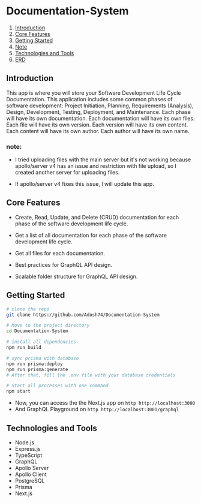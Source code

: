 # Documentation-System

1. [Introduction](#introduction)
2. [Core Features](#core-features)
3. [Getting Started](#getting-started)
4. [Note](#note)
6. [Technologies and Tools](#technologies-and-tools)
7. [ERD](/docs/ERD.md)

## Introduction

This app is where you will store your Software Development Life Cycle Documentation. This application includes some common phases of software development: Project Initiation, Planning, Requirements (Analysis), Design, Development, Testing, Deployment, and Maintenance. Each phase will have its own documentation. Each documentation will have its own files. Each file will have its own version. Each version will have its own content. Each content will have its own author. Each author will have its own name.

### note:
- I tried uploading files with the main server but it's not working because apollo/server v4 has an issue and restriction with file upload, so I created another server for uploading files.

- If apollo/server v4 fixes this issue, I will update this app.

## Core Features

-   Create, Read, Update, and Delete (CRUD) documentation for each phase of the software development life cycle.

-   Get a list of all documentation for each phase of the software development life cycle.

-   Get all files for each documentation.

-   Best practices for GraphQL API design.

-   Scalable folder structure for GraphQL API design.

## Getting Started
``` bash
# clone the repo
git clone https://github.com/Adosh74/Documentation-System

# Move to the project directory
cd Documentation-System

# install all dependencies.
npm run build

# sync prisma with database
npm run prisma:deploy
npm run prisma:generate
# After that, fill the .env file with your database credentials

# Start all processes with one command
npm start

```
- Now, you can access the the Next.js app on ```http http://localhost:3000```
- And GraphQL Playground on ```http http://localhost:3001/graphql```

## Technologies and Tools

-   Node.js
-   Express.js
-   TypeScript
-   GraphQL
-   Apollo Server
-   Apollo Client
-   PostgreSQL
-   Prisma
-   Next.js
